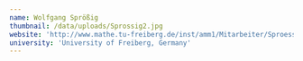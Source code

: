```yaml
---
name: Wolfgang Sprößig
thumbnail: /data/uploads/Sprossig2.jpg
website: 'http://www.mathe.tu-freiberg.de/inst/amm1/Mitarbeiter/Sproessig/index.html'
university: 'University of Freiberg, Germany'
---
```


